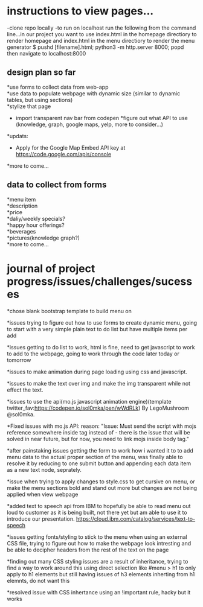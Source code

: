 # instructions to view pages...
-clone repo locally
-to run on localhost run the following from the command line...in our project you want to use index.html in the homepage directiory to render homepage and index.html in the menu directiory to render the menu generator 
   $ pushd [filename].html; python3 -m http.server 8000; popd  
   then navigate to localhost:8000

## design plan so far
*use forms to collect data from web-app  
*use data to populate webpage with dynamic size (similar to dynamic tables, but using sections)  
*stylize that page
*    import transparent nav bar from codepen
*figure out what API to use (knowledge, graph, google maps, yelp, more to consider...)
 
*updats: 
*    Apply for the Google Map Embed API key at https://code.google.com/apis/console

*more to come...  

## data to collect from forms
*menu item  
*description  
*price  
*daliy/weekly specials?  
*happy hour offerings?  
*beverages  
*pictures(knowledge graph?)  
*more to come...  

# journal of project progress/issues/challenges/sucesses
*chose blank bootstrap template to build menu on   

*issues trying to figure out how to use forms to create dynamic menu, going to start with a very simple plain text to do list but have multiple items per add   

*issues getting to do list to work, html is fine, need to get javascript to work to add to the webpage, going to work through the code later today or tomorrow   

*issues to make animation during page loading using css and javascript.

*issues to make the text over img and make the img transparent while not effect the text.

*issues to use the api(mo.js javascript animation engine)(template twitter_fav:https://codepen.io/sol0mka/pen/wWdRLk) By LegoMushroom @sol0mka.

*Fixed issues with mo.js API: reason: "Issue: Must send the script with mojs reference somewhere inside <body> tag instead of <head> - there is the issue that will be solved in near future, but for now, you need to link mojs inside body tag."
 
*after painstaking issues getting the form to work how i wanted it to to add menu data to the actual proper section of the menu, was finally able to resolve it by reducing to one submit button and appending each data item as a new text node, seprately. 

*issue when trying to apply changes to style.css to get cursive on menu, or make the menu sections bold and stand out more but changes are not being applied when view webpage

*added text to speech api from IBM to hopefully be able to read menu out loud to customer as it is being built, not there yet but am able to use it to introduce our presentation. 
https://cloud.ibm.com/catalog/services/text-to-speech

*issues getting fonts/styling to stick to the menu when using an external CSS file, trying to figure out how to make the webpage look intresting and be able to decipher headers from the rest of the text on the page

*finding out many CSS styling issues are a result of inheritance, trying to find a way to work around this using direct selection like #menu > h1 to only apply to h1 elements but still having issues of h3 elements inherting from h1 elemnts, do not want this

*resolved issue with CSS inhertance using an !important rule, hacky but it works
